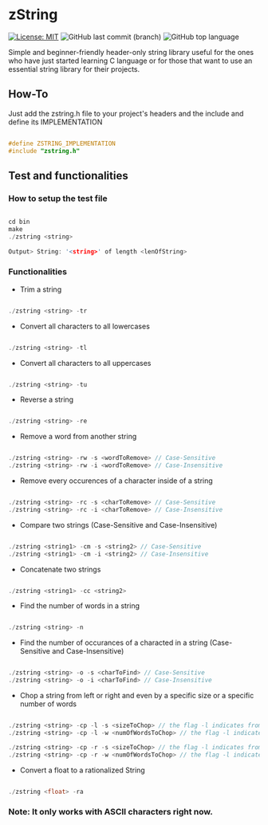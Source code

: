 # zString

[![License: MIT](https://img.shields.io/badge/License-MIT-yellow.svg)](https://opensource.org/licenses/MIT)
![GitHub last commit (branch)](https://img.shields.io/github/last-commit/zLouis043/zString/main)
![GitHub top language](https://img.shields.io/github/languages/top/zLouis043/zString)

Simple and beginner-friendly header-only string library useful for the ones who have just started learning C language or for those that want to use an essential string library for their projects.

## How-To
Just add the zstring.h file to your project's headers and the include and define its IMPLEMENTATION 

```c

#define ZSTRING_IMPLEMENTATION
#include "zstring.h"

```

## Test and functionalities 

### How to setup the test file

```c

cd bin
make 
./zstring <string>
 
Output> String: '<string>' of length <lenOfString>

```

### Functionalities 

* Trim a string

```c

./zstring <string> -tr 

```

* Convert all characters to all lowercases

```c

./zstring <string> -tl 

```

* Convert all characters to all uppercases

```c

./zstring <string> -tu 

```

* Reverse a string

```c

./zstring <string> -re 

```

* Remove a word from another string

```c

./zstring <string> -rw -s <wordToRemove> // Case-Sensitive
./zstring <string> -rw -i <wordToRemove> // Case-Insensitive

```

* Remove every occurences of a character inside of a string

```c

./zstring <string> -rc -s <charToRemove> // Case-Sensitive
./zstring <string> -rc -i <charToRemove> // Case-Insensitive

```

* Compare two strings (Case-Sensitive and Case-Insensitive)

```c

./zstring <string1> -cm -s <string2> // Case-Sensitive
./zstring <string1> -cm -i <string2> // Case-Insensitive

```

* Concatenate two strings

```c

./zstring <string1> -cc <string2> 

```

* Find the number of words in a string

```c

./zstring <string> -n

```

* Find the number of occurances of a characted in a string (Case-Sensitive and Case-Insensitive)

```c

./zstring <string> -o -s <charToFind> // Case-Sensitive
./zstring <string> -o -i <charToFind> // Case-Insensitive

```
* Chop a string from left or right and even by a specific size or a specific number of words

```c

./zstring <string> -cp -l -s <sizeToChop> // the flag -l indicates from left and the flag -s indicates by size 
./zstring <string> -cp -l -w <numOfWordsToChop> // the flag -l indicates from left and the flag -w by number of words

./zstring <string> -cp -r -s <sizeToChop> // the flag -l indicates from right and the flag -s indicates by size 
./zstring <string> -cp -r -w <numOfWordsToChop> // the flag -l indicates from right and the flag -w by number of words

```

* Convert a float to a rationalized String

```c

./zstring <float> -ra

``` 

### Note: It only works with ASCII characters right now. 


 
